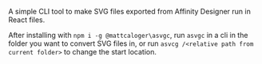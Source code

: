A simple CLI tool to make SVG files exported from Affinity Designer run in React files.

After installing with `npm i -g @mattcaloger\asvgc`, run `asvgc` in a cli in the folder you want to convert SVG files in, or run `asvcg /<relative path from current folder>` to change the start location. 